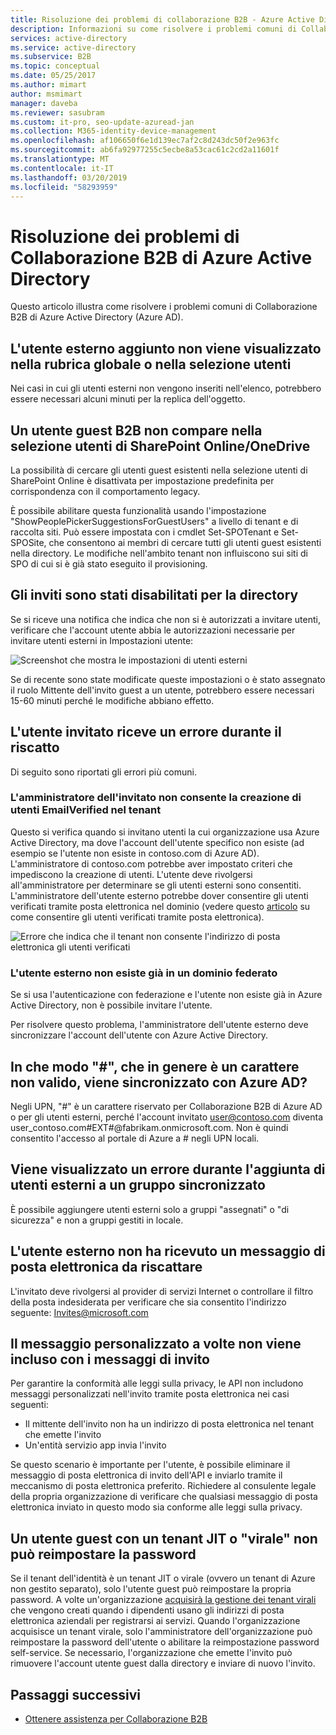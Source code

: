 ```yaml
---
title: Risoluzione dei problemi di collaborazione B2B - Azure Active Directory | Microsoft Docs
description: Informazioni su come risolvere i problemi comuni di Collaborazione B2B di Azure Active Directory
services: active-directory
ms.service: active-directory
ms.subservice: B2B
ms.topic: conceptual
ms.date: 05/25/2017
ms.author: mimart
author: msmimart
manager: daveba
ms.reviewer: sasubram
ms.custom: it-pro, seo-update-azuread-jan
ms.collection: M365-identity-device-management
ms.openlocfilehash: af106650f6e1d139ec7af2c8d243dc50f2e963fc
ms.sourcegitcommit: ab6fa92977255c5ecbe8a53cac61c2cd2a11601f
ms.translationtype: MT
ms.contentlocale: it-IT
ms.lasthandoff: 03/20/2019
ms.locfileid: "58293959"
---
```

# <a name="troubleshooting-azure-active-directory-b2b-collaboration"></a>Risoluzione dei problemi di Collaborazione B2B di Azure Active Directory

Questo articolo illustra come risolvere i problemi comuni di Collaborazione B2B di Azure Active Directory (Azure AD).


## <a name="ive-added-an-external-user-but-do-not-see-them-in-my-global-address-book-or-in-the-people-picker"></a>L'utente esterno aggiunto non viene visualizzato nella rubrica globale o nella selezione utenti

Nei casi in cui gli utenti esterni non vengono inseriti nell'elenco, potrebbero essere necessari alcuni minuti per la replica dell'oggetto.

## <a name="a-b2b-guest-user-is-not-showing-up-in-sharepoint-onlineonedrive-people-picker"></a>Un utente guest B2B non compare nella selezione utenti di SharePoint Online/OneDrive 
 
La possibilità di cercare gli utenti guest esistenti nella selezione utenti di SharePoint Online è disattivata per impostazione predefinita per corrispondenza con il comportamento legacy.

È possibile abilitare questa funzionalità usando l'impostazione "ShowPeoplePickerSuggestionsForGuestUsers" a livello di tenant e di raccolta siti. Può essere impostata con i cmdlet Set-SPOTenant e Set-SPOSite, che consentono ai membri di cercare tutti gli utenti guest esistenti nella directory. Le modifiche nell'ambito tenant non influiscono sui siti di SPO di cui si è già stato eseguito il provisioning.

## <a name="invitations-have-been-disabled-for-directory"></a>Gli inviti sono stati disabilitati per la directory

Se si riceve una notifica che indica che non si è autorizzati a invitare utenti, verificare che l'account utente abbia le autorizzazioni necessarie per invitare utenti esterni in Impostazioni utente:

![Screenshot che mostra le impostazioni di utenti esterni](media/troubleshoot/external-user-settings.png)

Se di recente sono state modificate queste impostazioni o è stato assegnato il ruolo Mittente dell'invito guest a un utente, potrebbero essere necessari 15-60 minuti perché le modifiche abbiano effetto.

## <a name="the-user-that-i-invited-is-receiving-an-error-during-redemption"></a>L'utente invitato riceve un errore durante il riscatto

Di seguito sono riportati gli errori più comuni.

### <a name="invitees-admin-has-disallowed-emailverified-users-from-being-created-in-their-tenant"></a>L'amministratore dell'invitato non consente la creazione di utenti EmailVerified nel tenant

Questo si verifica quando si invitano utenti la cui organizzazione usa Azure Active Directory, ma dove l'account dell'utente specifico non esiste (ad esempio se l'utente non esiste in contoso.com di Azure AD). L'amministratore di contoso.com potrebbe aver impostato criteri che impediscono la creazione di utenti. L'utente deve rivolgersi all'amministratore per determinare se gli utenti esterni sono consentiti. L'amministratore dell'utente esterno potrebbe dover consentire gli utenti verificati tramite posta elettronica nel dominio (vedere questo [articolo](/powershell/module/msonline/set-msolcompanysettings?view=azureadps-1.0) su come consentire gli utenti verificati tramite posta elettronica).

![Errore che indica che il tenant non consente l'indirizzo di posta elettronica gli utenti verificati](media/troubleshoot/allow-email-verified-users.png)

### <a name="external-user-does-not-exist-already-in-a-federated-domain"></a>L'utente esterno non esiste già in un dominio federato

Se si usa l'autenticazione con federazione e l'utente non esiste già in Azure Active Directory, non è possibile invitare l'utente.

Per risolvere questo problema, l'amministratore dell'utente esterno deve sincronizzare l'account dell'utente con Azure Active Directory.

## <a name="how-does--which-is-not-normally-a-valid-character-sync-with-azure-ad"></a>In che modo "\#", che in genere è un carattere non valido, viene sincronizzato con Azure AD?

Negli UPN, "\#" è un carattere riservato per Collaborazione B2B di Azure AD o per gli utenti esterni, perché l'account invitato user@contoso.com diventa user_contoso.com#EXT#@fabrikam.onmicrosoft.com. Non è quindi consentito l'accesso al portale di Azure a \# negli UPN locali. 

## <a name="i-receive-an-error-when-adding-external-users-to-a-synchronized-group"></a>Viene visualizzato un errore durante l'aggiunta di utenti esterni a un gruppo sincronizzato

È possibile aggiungere utenti esterni solo a gruppi "assegnati" o "di sicurezza" e non a gruppi gestiti in locale.

## <a name="my-external-user-did-not-receive-an-email-to-redeem"></a>L'utente esterno non ha ricevuto un messaggio di posta elettronica da riscattare

L'invitato deve rivolgersi al provider di servizi Internet o controllare il filtro della posta indesiderata per verificare che sia consentito l'indirizzo seguente: Invites@microsoft.com

## <a name="i-notice-that-the-custom-message-does-not-get-included-with-invitation-messages-at-times"></a>Il messaggio personalizzato a volte non viene incluso con i messaggi di invito

Per garantire la conformità alle leggi sulla privacy, le API non includono messaggi personalizzati nell'invito tramite posta elettronica nei casi seguenti:

- Il mittente dell'invito non ha un indirizzo di posta elettronica nel tenant che emette l'invito
- Un'entità servizio app invia l'invito

Se questo scenario è importante per l'utente, è possibile eliminare il messaggio di posta elettronica di invito dell'API e inviarlo tramite il meccanismo di posta elettronica preferito. Richiedere al consulente legale della propria organizzazione di verificare che qualsiasi messaggio di posta elettronica inviato in questo modo sia conforme alle leggi sulla privacy.

## <a name="a-guest-user-with-a-just-in-time-or-viral-tenant-is-unable-to-reset-their-password"></a>Un utente guest con un tenant JIT o "virale" non può reimpostare la password

Se il tenant dell'identità è un tenant JIT o virale (ovvero un tenant di Azure non gestito separato), solo l'utente guest può reimpostare la propria password. A volte un'organizzazione [acquisirà la gestione dei tenant virali](https://docs.microsoft.com/azure/active-directory/users-groups-roles/domains-admin-takeover) che vengono creati quando i dipendenti usano gli indirizzi di posta elettronica aziendali per registrarsi ai servizi. Quando l'organizzazione acquisisce un tenant virale, solo l'amministratore dell'organizzazione può reimpostare la password dell'utente o abilitare la reimpostazione password self-service. Se necessario, l'organizzazione che emette l'invito può rimuovere l'account utente guest dalla directory e inviare di nuovo l'invito.

## <a name="next-steps"></a>Passaggi successivi

- [Ottenere assistenza per Collaborazione B2B](get-support.md)

